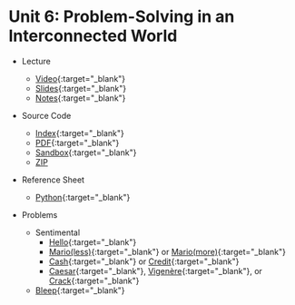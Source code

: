 # Unit 6: Problem-Solving in an Interconnected World

* Lecture
  * [Video](https://video.cs50.net/2018/fall/lectures/6){:target="_blank"}
  * [Slides](https://cdn.cs50.net/2018/fall/lectures/6/lecture6.pdf){:target="_blank"}
  * [Notes](notes){:target="_blank"}

* Source Code
  * [Index](https://cdn.cs50.net/2018/fall/lectures/6/src6/){:target="_blank"}
  * [PDF](https://cdn.cs50.net/2018/fall/lectures/6/src6.pdf){:target="_blank"}
  * [Sandbox](https://sandbox.cs50.io/bf2e6473-45bc-4ac4-bee2-7cd9b89aa6a8){:target="_blank"}
  * [ZIP](https://cdn.cs50.net/2018/fall/lectures/6/src6.zip)

* Reference Sheet
  * [Python](https://ap.cs50.school/assets/pdfs/python.pdf){:target="_blank"}
  
* Problems
  <!--* [Analyze This](https://docs.cs50.net/2019/ap/problems/analyze/analyze.html)-->
  * Sentimental
    * [Hello](https://docs.cs50.net/2019/ap/problems/sentimental/hello/hello.html){:target="_blank"}
    * [Mario(less)](https://docs.cs50.net/2019/ap/problems/sentimental/mario/less/mario.html){:target="_blank"} or [Mario(more)](https://docs.cs50.net/2019/ap/problems/sentimental/mario/more/mario.html){:target="_blank"}
    * [Cash](https://docs.cs50.net/2019/ap/problems/sentimental/cash/cash.html){:target="_blank"} or [Credit](https://docs.cs50.net/2019/ap/problems/sentimental/credit/credit.html){:target="_blank"}
    * [Caesar](https://docs.cs50.net/2019/ap/problems/sentimental/caesar/caesar.html){:target="_blank"}, [Vigenère](https://docs.cs50.net/2019/ap/problems/sentimental/vigenere/vigenere.html){:target="_blank"}, or [Crack](https://docs.cs50.net/2019/ap/problems/sentimental/crack/crack.html){:target="_blank"}
  * [Bleep](https://docs.cs50.net/2019/ap/problems/bleep/bleep.html){:target="_blank"}




